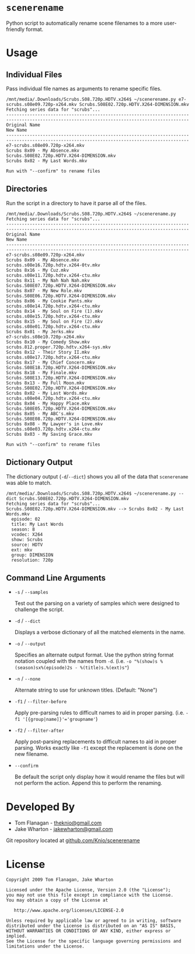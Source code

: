 `scenerename`
=============

Python script to automatically rename scene filenames to a more
user-friendly format.


Usage
=====

Individual Files
----------------
Pass individual file names as arguments to rename specific files.

    /mnt/media/.Downloads/Scrubs.S08.720p.HDTV.x264$ ~/scenerename.py e7-scrubs.s08e09.720p-x264.mkv Scrubs.S08E02.720p.HDTV.X264-DIMENSION.mkv
    Fetching series data for "scrubs"...
    --------------------------------------------------------------------------------------------------------------------------------------------
    Original Name                                                          New Name
    --------------------------------------------------------------------------------------------------------------------------------------------
    e7-scrubs.s08e09.720p-x264.mkv                                         Scrubs 8x09 - My Absence.mkv
    Scrubs.S08E02.720p.HDTV.X264-DIMENSION.mkv                             Scrubs 8x02 - My Last Words.mkv
    
    Run with "--confirm" to rename files
    

Directories
-----------
Run the script in a directory to have it parse all of the files.

    /mnt/media/.Downloads/Scrubs.S08.720p.HDTV.x264$ ~/scenerename.py
    Fetching series data for "scrubs"...
    --------------------------------------------------------------------------------------------------------------------------------------------
    Original Name                                                          New Name
    --------------------------------------------------------------------------------------------------------------------------------------------
    e7-scrubs.s08e09.720p-x264.mkv                                         Scrubs 8x09 - My Absence.mkv
    scrubs.s08e16.720p.hdtv.x264-0tv.mkv                                   Scrubs 8x16 - My Cuz.mkv
    scrubs.s08e11.720p.hdtv.x264-ctu.mkv                                   Scrubs 8x11 - My Nah Nah Nah.mkv
    Scrubs.S08E07.720p.HDTV.X264-DIMENSION.mkv                             Scrubs 8x07 - My New Role.mkv
    Scrubs.S08E06.720p.HDTV.X264-DIMENSION.mkv                             Scrubs 8x06 - My Cookie Pants.mkv
    scrubs.s08e14.720p.hdtv.x264-ctu.mkv                                   Scrubs 8x14 - My Soul on Fire (1).mkv
    scrubs.s08e15.720p.hdtv.x264-ctu.mkv                                   Scrubs 8x15 - My Soul on Fire (2).mkv
    scrubs.s08e01.720p.hdtv.x264-ctu.mkv                                   Scrubs 8x01 - My Jerks.mkv
    e7-scrubs.s08e10.720p-x264.mkv                                         Scrubs 8x10 - My Comedy Show.mkv
    scrubs.812.proper.720p.hdtv.x264-sys.mkv                               Scrubs 8x12 - Their Story II.mkv
    scrubs.s08e17.720p.hdtv.x264-ctu.mkv                                   Scrubs 8x17 - My Chief Concern.mkv
    Scrubs.S08E18.720p.HDTV.X264-DIMENSION.mkv                             Scrubs 8x18 - My Finale.mkv
    Scrubs.S08E13.720p.HDTV.X264-DIMENSION.mkv                             Scrubs 8x13 - My Full Moon.mkv
    Scrubs.S08E02.720p.HDTV.X264-DIMENSION.mkv                             Scrubs 8x02 - My Last Words.mkv
    scrubs.s08e04.720p.hdtv.x264-ctu.mkv                                   Scrubs 8x04 - My Happy Place.mkv
    Scrubs.S08E05.720p.HDTV.X264-DIMENSION.mkv                             Scrubs 8x05 - My ABC's.mkv
    Scrubs.S08E08.720p.HDTV.X264-DIMENSION.mkv                             Scrubs 8x08 - My Lawyer's in Love.mkv
    scrubs.s08e03.720p.hdtv.x264-ctu.mkv                                   Scrubs 8x03 - My Saving Grace.mkv
    
    Run with "--confirm" to rename files


Dictionary Output
----------------
The dictionary output (`-d`/`--dict`) shows you all of the data that `scenerename` was
able to match.

    /mnt/media/.Downloads/Scrubs.S08.720p.HDTV.x264$ ~/scenerename.py --dict Scrubs.S08E02.720p.HDTV.X264-DIMENSION.mkv
    Fetching series data for "scrubs"...
    Scrubs.S08E02.720p.HDTV.X264-DIMENSION.mkv --> Scrubs 8x02 - My Last Words.mkv
      episode: 02
      title: My Last Words
      season: 8
      vcodec: X264
      show: Scrubs
      source: HDTV
      ext: mkv
      group: DIMENSION
      resolution: 720p


Command Line Arguments
----------------------
*   `-s` / `--samples`
    
    Test out the parsing on a variety of samples which were designed to
    challenge the script.

*   `-d` / `--dict`
    
    Displays a verbose dictionary of all the matched elements in the name.

*   `-o` / `--output`
    
    Specifies an alternate output format. Use the python string format
    notation coupled with the names from `-d`.
    (i.e. `-o "%(show)s %(season)sx%(episode)2s - %(title)s.%(ext)s"`)

*   `-n` / `--none`
    
    Alternate string to use for unknown titles. (Default: "None")

*   `-f1` / `--filter-before`
    
    Apply pre-parsing rules to difficult names to aid in proper parsing.
    (i.e. `-f1 '[{group|name]}'='groupname'`)

*   `-f2` / `--filter-after`
    
    Apply post-parsing replacements to difficult names to aid in proper
    parsing. Works exactly like `-f1` except the replacement is done on
    the new filename.

*   `--confirm`
    
    Be default the script only display how it would rename the files but
    will not perform the action. Append this to perform the renaming.


Developed By
============
* Tom Flanagan - <theknio@gmail.com>
* Jake Wharton - <jakewharton@gmail.com>

Git repository located at
[github.com/Knio/scenerename](http://github.com/Knio/scenerename)


License
=======
    Copyright 2009 Tom Flanagan, Jake Wharton
    
    Licensed under the Apache License, Version 2.0 (the "License");
    you may not use this file except in compliance with the License.
    You may obtain a copy of the License at
    
       http://www.apache.org/licenses/LICENSE-2.0
    
    Unless required by applicable law or agreed to in writing, software
    distributed under the License is distributed on an "AS IS" BASIS,
    WITHOUT WARRANTIES OR CONDITIONS OF ANY KIND, either express or implied.
    See the License for the specific language governing permissions and
    limitations under the License.
